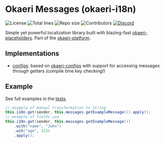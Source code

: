 # Okaeri Messages (okaeri-i18n)

![License](https://img.shields.io/github/license/OkaeriPoland/okaeri-i18n)
![Total lines](https://img.shields.io/tokei/lines/github/OkaeriPoland/okaeri-i18n)
![Repo size](https://img.shields.io/github/repo-size/OkaeriPoland/okaeri-i18n)
![Contributors](https://img.shields.io/github/contributors/OkaeriPoland/okaeri-i18n)
[![Discord](https://img.shields.io/discord/589089838200913930)](https://discord.gg/hASN5eX)

Simple yet powerful localization library built with blazing-fast [okaeri-placeholders](https://github.com/OkaeriPoland/okaeri-placeholders).
Part of the [okaeri-platform](https://github.com/OkaeriPoland/okaeri-platform).

## Implementations

- [configs](https://github.com/OkaeriPoland/okaeri-i18n/tree/master/configs): based on [okaeri-configs](https://github.com/OkaeriPoland/okaeri-configs) with support for accessing messages through getters (compile time key checking!)

## Example

See full examples in the [tests](https://github.com/OkaeriPoland/okaeri-i18n/tree/master/configs/src/test/java/eu/okaeri/i18ntest).

```java
// example of manual transformation to String
this.i18n.get(sender, this.messages.getExampleMessage()).apply();
// example of fields use
this.i18n.get(sender, this.messages.getExampleMessage())
    .with("name", "John")
    .wih("age", 123)
    .apply();
```
